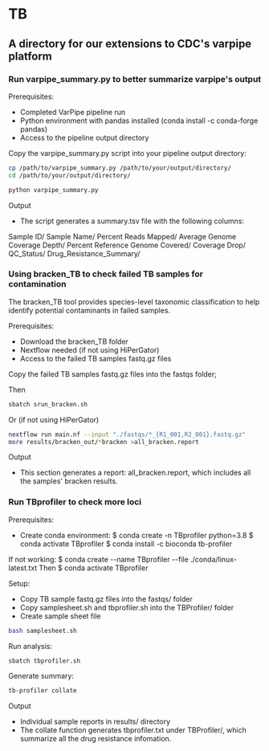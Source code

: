 # TB
## A directory for our extensions to CDC's varpipe platform 

### Run varpipe_summary.py to better summarize varpipe's output

Prerequisites:
- Completed VarPipe pipeline run
- Python environment with pandas installed (conda install -c conda-forge pandas)
- Access to the pipeline output directory

Copy the varpipe_summary.py script into your pipeline output directory:
```bash
cp /path/to/varpipe_summary.py /path/to/your/output/directory/
cd /path/to/your/output/directory/
```

```bash
python varpipe_summary.py
```
Output
- The script generates a summary.tsv file with the following columns:

Sample ID/
Sample Name/
Percent Reads Mapped/
Average Genome Coverage Depth/
Percent Reference Genome Covered/
Coverage Drop/
QC_Status/
Drug_Resistance_Summary/

### Using bracken_TB to check failed TB samples for contamination
The bracken_TB tool provides species-level taxonomic classification to help identify potential contaminants in failed samples.

Prerequisites:
- Download the bracken_TB folder
- Nextflow needed (if not using HiPerGator)
- Access to the failed TB samples fastq.gz files

Copy the failed TB samples fastq.gz files into the fastqs folder;

Then 
```bash
sbatch srun_bracken.sh
```
Or (if not using HiPerGator)

```bash
nextflow run main.nf --input "./fastqs/*_{R1_001,R2_001}.fastq.gz"
more results/bracken_out/*bracken >all_bracken.report
```
Output
- This section generates a report: all_bracken.report, which includes all the samples' bracken results.

### Run TBprofiler to check more loci

Prerequisites:
- Create conda environment:
 $ conda create -n TBprofiler python=3.8
 $ conda activate TBprofiler
 $ conda install -c bioconda tb-profiler

If not working:
 $ conda create --name TBprofiler --file ./conda/linux-latest.txt
Then
 $ conda activate TBprofiler

Setup:

- Copy TB sample fastq.gz files into the fastqs/ folder
- Copy samplesheet.sh and tbprofiler.sh into the TBProfiler/ folder
- Create sample sheet file
 
```bash
bash samplesheet.sh
```
Run analysis:
```bash
sbatch tbprofiler.sh
```

Generate summary:
```bash
tb-profiler collate

```
Output
- Individual sample reports in results/ directory
- The collate function generates tbprofiler.txt under TBProfiler/, which summarize all the drug resistance infomation.
